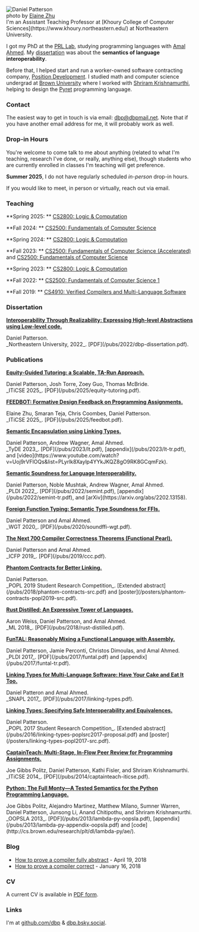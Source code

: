 <div class="bio">
<div class="imgr"><img src="/static/dbp.jpg" alt="Daniel Patterson"/></div>
<div class="credit">photo by <a target="_blank" href="https://elainezhu.myportfolio.com/">Elaine Zhu</a></div>
</div>
I'm
an Assistant Teaching Professor at [Khoury College of Computer Sciences](https://www.khoury.northeastern.edu/) at Northeastern University. 

I got my PhD at the [PRL Lab](http://prl.ccs.neu.edu/), studying programming languages with [Amal
Ahmed](http://www.ccs.neu.edu/home/amal/). My [dissertation](/pubs/2022/dbp-dissertation.pdf) was about the
**semantics of language interoperability**.

Before that, I helped start and run a worker-owned software contracting company, [Position Development](http://positiondev.com). I studied math and computer science undergrad at <a href="http://cs.brown.edu">Brown University</a> where I worked with [Shriram Krishnamurthi](https://cs.brown.edu/~sk), helping to design the [Pyret](https://www.pyret.org) programming language.

### Contact

The easiest way to get in touch is via email: <a href="mailto:dbp@dbpmail.net">dbp@dbpmail.net</a>. Note that if you have another email address for me, it will probably work as well. 

### Drop-in Hours

You're welcome to come talk to me about anything (related to what I'm teaching,
research I've done, or really, anything else), though students who are currently
enrolled in classes I'm teaching will get preference.

**Summer 2025**, I do not have regularly scheduled *in-person* drop-in hours.

If you would like to meet, in person or virtually, reach out via email.

### Teaching

**Spring 2025: ** [CS2800: Logic & Computation](https://course.ccs.neu.edu/cs2800sp25/)

**Fall 2024: ** [CS2500: Fundamentals of Computer Science](https://pages.github.khoury.northeastern.edu/2500/2024F/)

**Spring 2024: ** [CS2800: Logic & Computation](https://course.ccs.neu.edu/cs2800sp24/)

**Fall 2023: ** [CS2500: Fundamentals of Computer Science (Accelerated)](https://course.ccs.neu.edu/cs2500accelf23/) and [CS2500: Fundamentals of Computer Science](https://pages.github.khoury.northeastern.edu/2500/2023F/)

**Spring 2023: ** [CS2800: Logic & Computation](https://course.ccs.neu.edu/cs2800sp23/)

**Fall 2022: ** [CS2500: Fundamentals of Computer Science 1](https://course.ccs.neu.edu/cs2500f22/index.html)

**Fall 2019: ** [CS4910: Verified Compilers and Multi-Language Software](https://verifcomp.dbp.io)


### Dissertation
<div class="pubs">

[**Interoperability Through Realizability: Expressing High-level Abstractions using Low-level code.**](/pubs/2022/dbp-dissertation.pdf)
<div class="desc">Daniel Patterson. <br/> _Northeastern University, 2022_. [PDF](/pubs/2022/dbp-dissertation.pdf).</div>

</div>


### Publications
<div class="pubs">

[**Equity-Guided Tutoring: a Scalable, TA-Run Approach.**](/pubs/2025/equity-tutoring.pdf)
<div class="desc">Daniel Patterson, Josh Torre, Zoey Guo, Thomas McBride. <br/> _ITiCSE 2025_. [PDF](/pubs/2025/equity-tutoring.pdf).</div>

[**FEEDBOT: Formative Design Feedback on Programming Assignments.**](/pubs/2025/feedbot.pdf)
<div class="desc">Elaine Zhu, Smaran Teja, Chris Coombes, Daniel Patterson. <br/> _ITiCSE 2025_. [PDF](/pubs/2025/feedbot.pdf).</div>

[**Semantic Encapsulation using Linking Types.**](/pubs/2023/lt.pdf)
<div class="desc">Daniel Patterson, Andrew Wagner, Amal Ahmed. <br/> _TyDE 2023_. [PDF](/pubs/2023/lt.pdf), [appendix](/pubs/2023/lt-tr.pdf), and [video](https://www.youtube.com/watch?v=Uoj9rVFlOQs&list=PLyrlk8Xaylp4YYkJKQZ8gO9RK8GCqmFzk).</div>


[**Semantic Soundness for Language Interoperability.**](/pubs/2022/semint.pdf)
<div class="desc">Daniel Patterson, Noble Mushtak, Andrew Wagner, Amal Ahmed. <br/> _PLDI 2022_. [PDF](/pubs/2022/semint.pdf), [appendix](/pubs/2022/semint-tr.pdf), and [arXiv](https://arxiv.org/abs/2202.13158).</div>

[**Foreign Function Typing: Semantic Type Soundness for FFIs.**](/pubs/2020/soundffi-wgt.pdf)
<div class="desc">Daniel Patterson and Amal Ahmed. <br/>_WGT 2020_. [PDF](/pubs/2020/soundffi-wgt.pdf).</div>

[**The Next 700 Compiler Correctness Theorems (Functional Pearl).**](/pubs/2019/ccc.pdf)
<div class="desc">Daniel Patterson and Amal Ahmed. <br/>_ICFP 2019_. [PDF](/pubs/2019/ccc.pdf).</div>

[**Phantom Contracts for Better Linking.**](/pubs/2018/phantom-contracts-src.pdf)
<div class="desc">Daniel Patterson. <br/>_POPL 2019 Student Research Competition_. [Extended abstract](/pubs/2018/phantom-contracts-src.pdf) and [poster](/posters/phantom-contracts-popl2019-src.pdf).</div>

[**Rust Distilled: An Expressive Tower of Languages.**](/pubs/2018/rust-distilled.pdf)
<div class="desc">Aaron Weiss, Daniel Patterson, and Amal Ahmed. <br/>_ML 2018_. [PDF](/pubs/2018/rust-distilled.pdf).</div>

[**FunTAL: Reasonably Mixing a Functional Language with Assembly.**](/pubs/2017/funtal.pdf)
<div class="desc">Daniel Patterson, Jamie Perconti, Christos Dimoulas, and Amal Ahmed. <br/>_PLDI 2017_. [PDF](/pubs/2017/funtal.pdf) and [appendix](/pubs/2017/funtal-tr.pdf).</div>

[**Linking Types for Multi-Language Software: Have Your Cake and Eat It Too.**](/pubs/2017/linking-types.pdf)
<div class="desc">Daniel Patteron and Amal Ahmed. <br/>_SNAPL 2017_. [PDF](/pubs/2017/linking-types.pdf).</div>

[**Linking Types: Specifying Safe Interoperability and Equivalences.**](/pubs/2016/linking-types-poplsrc2017-proposal.pdf)
<div class="desc">Daniel Patterson. <br/>_POPL 2017 Student Research Competition_. [Extended abstract](/pubs/2016/linking-types-poplsrc2017-proposal.pdf) and [poster](/posters/linking-types-popl2017-src.pdf).</div>

[**CaptainTeach: Multi-Stage, In-Flow Peer Review for Programming Assignments.**](/pubs/2014/captainteach-iticse.pdf)
<div class="desc">Joe Gibbs Politz, Daniel Patterson, Kathi Fisler, and Shriram Krishnamurthi. <br/>_ITiCSE 2014_. [PDF](/pubs/2014/captainteach-iticse.pdf).</div>

[**Python: The Full Monty―A Tested Semantics for the Python Programming Language.**](/pubs/2013/lambda-py-oopsla.pdf)
<div class="desc">Joe Gibbs Politz, Alejandro Martinez, Matthew Milano, Sumner Warren, Daniel Patterson, Junsong Li, Anand Chitipothu, and Shriram Krishnamurthi. <br/>_OOPSLA 2013_. [PDF](/pubs/2013/lambda-py-oopsla.pdf), [appendix](/pubs/2013/lambda-py-appendix-oopsla.pdf) and [code](http://cs.brown.edu/research/plt/dl/lambda-py/ae/).</div>
</div>


### Blog

- [How to prove a compiler fully abstract](/essays/2018-04-19-how-to-prove-a-compiler-fully-abstract.html) - April 19, 2018
- [How to prove a compiler correct](/essays/2018-01-16-how-to-prove-a-compiler-correct.html) - January 16, 2018

### CV

A current CV is available in [PDF form](/static/cv.pdf).

### Links

I'm at [github.com/dbp](https://github.com/dbp) & [dbp.bsky.social](https://bsky.app/profile/dbp.bsky.social).

